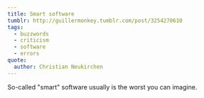 ```yaml
---
title: Smart software
tumblr: http://guillermonkey.tumblr.com/post/3254270610
tags:
  - buzzwords
  - criticism
  - software
  - errors
quote:
  author: Christian Neukirchen
---
```


So-called "smart" software usually is the worst you can imagine.
